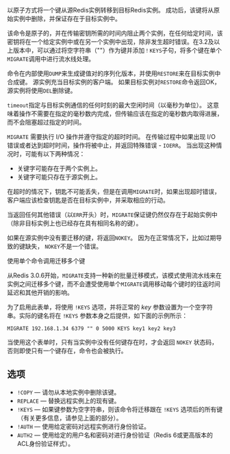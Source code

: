 以原子方式将一个键从源Redis实例转移到目标Redis实例。
成功后，该键将从原始实例中删除，并保证存在于目标实例中。

该命令是原子的，并在传输密钥所需的时间内阻止两个实例，在任何给定时间，该密钥将在一个给定实例中或在另一个实例中出现，除非发生超时错误。在3.2及以上版本中，可以通过将空字符串（""）作为键并添加`！KEYS`子句，将多个键在单个`MIGRATE`调用中进行流水线处理。

命令在内部使用`DUMP`来生成键值对的序列化版本，并使用`RESTORE`来在目标实例中合成键。
源实例充当目标实例的客户端。
如果目标实例对`RESTORE`命令返回OK，源实例将使用`DEL`删除键。

`timeout`指定与目标实例通信的任何时刻的最大空闲时间（以毫秒为单位）。
这意味着操作不需要在指定的毫秒数内完成，但传输应该在指定的毫秒数内取得进展，而不会阻塞超过指定的时间。

`MIGRATE` 需要执行 I/O 操作并遵守指定的超时时间。
在传输过程中如果出现 I/O 错误或者达到超时时间，操作将被中止，并返回特殊错误 - `IOERR`。
当出现这种情况时，可能有以下两种情况：

* 关键字可能存在于两个实例上。
* 关键字可能只存在于源实例上。

在超时的情况下，钥匙不可能丢失，但是在调用`MIGRATE`时，如果出现超时错误，客户端应该检查钥匙是否在目标实例中，并采取相应的行动。

当返回任何其他错误（以`ERR`开头）时，`MIGRATE`保证键仍然仅存在于起始实例中（除非目标实例上也已经存在具有相同名称的键）。

如果在源实例中没有要迁移的键，将返回`NOKEY`。
因为在正常情况下，比如过期导致的键缺失，
`NOKEY`不是一个错误。

使用单个命令调用迁移多个键

从Redis 3.0.6开始，`MIGRATE`支持一种新的批量迁移模式，该模式使用流水线来在实例之间迁移多个键，而不会遭受使用单个`MIGRATE`调用移动每个键时的往返时间延迟和其他开销的影响。

为了启用此表单，将使用 `!KEYS` 选项，并将正常的 *key* 参数设置为一个空字符串。实际的键名将在 `!KEYS` 参数本身之后提供，如下面的示例所示：

    MIGRATE 192.168.1.34 6379 "" 0 5000 KEYS key1 key2 key3

当使用这个表单时，只有当实例中没有任何键存在时，才会返回 `NOKEY` 状态码，否则即使只有一个键存在，命令也会被执行。

## 选项

* `!COPY` — 请勿从本地实例中删除该键。
* `REPLACE` — 替换远程实例上的现有键。
* `!KEYS` — 如果键参数为空字符串，则该命令将迁移跟在 `!KEYS` 选项后的所有键（有关更多信息，请参见上面的部分）。
* `!AUTH` — 使用给定密码对远程实例进行身份验证。
* `AUTH2` — 使用给定的用户名和密码对进行身份验证（Redis 6或更高版本的ACL身份验证样式）。
